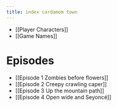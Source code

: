 ```yaml
---
title: index cardamom town
---
```


- [[Player Characters]]
- [[Game Names]]

# Episodes
- [[Episode 1 Zombies before flowers]]
- [[Episode 2 Creepy crawling caper]]
- [[Episode 3 Up the mountain path]]
- [[Episode 4 Open wide and Seyoncé]]

